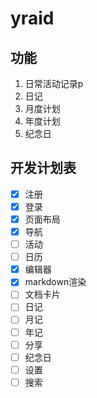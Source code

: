 # yraid


## 功能

1. 日常活动记录p
2. 日记
3. 月度计划
4. 年度计划
5. 纪念日




## 开发计划表

- [x] 注册
- [x] 登录
- [x] 页面布局
- [x] 导航
- [ ] 活动
- [ ] 日历
- [x] 编辑器
- [x] markdown渲染
- [ ] 文档卡片
- [ ] 日记
- [ ] 月记
- [ ] 年记
- [ ] 分享
- [ ] 纪念日
- [ ] 设置
- [ ] 搜索

